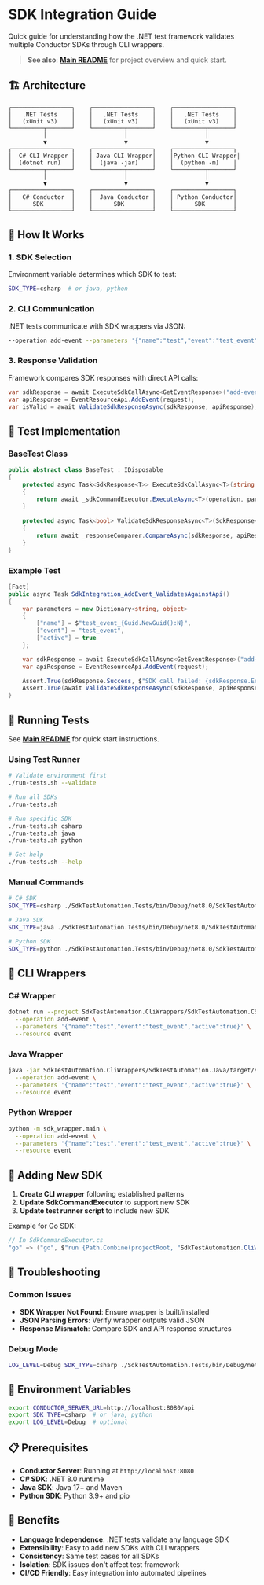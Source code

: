 # SDK Integration Guide

Quick guide for understanding how the .NET test framework validates multiple Conductor SDKs through CLI wrappers.

> **See also**: **[Main README](README.md)** for project overview and quick start.

## 🏗️ Architecture

```
┌─────────────────┐    ┌─────────────────┐    ┌─────────────────┐
│   .NET Tests    │    │   .NET Tests    │    │   .NET Tests    │
│   (xUnit v3)    │    │   (xUnit v3)    │    │   (xUnit v3)    │
└─────────┬───────┘    └─────────┬───────┘    └─────────┬───────┘
          │                      │                      │
          ▼                      ▼                      ▼
┌─────────────────┐    ┌─────────────────┐    ┌─────────────────┐
│  C# CLI Wrapper │    │ Java CLI Wrapper│    │Python CLI Wrapper│
│  (dotnet run)   │    │  (java -jar)    │    │  (python -m)    │
└─────────┬───────┘    └─────────┬───────┘    └─────────┬───────┘
          │                      │                      │
          ▼                      ▼                      ▼
┌─────────────────┐    ┌─────────────────┐    ┌─────────────────┐
│   C# Conductor  │    │  Java Conductor │    │ Python Conductor│
│      SDK        │    │      SDK        │    │      SDK        │
└─────────────────┘    └─────────────────┘    └─────────────────┘
```

## 🔄 How It Works

### 1. SDK Selection
Environment variable determines which SDK to test:
```bash
SDK_TYPE=csharp  # or java, python
```

### 2. CLI Communication
.NET tests communicate with SDK wrappers via JSON:
```bash
--operation add-event --parameters '{"name":"test","event":"test_event","active":true}' --resource event
```

### 3. Response Validation
Framework compares SDK responses with direct API calls:
```csharp
var sdkResponse = await ExecuteSdkCallAsync<GetEventResponse>("add-event", parameters, "event");
var apiResponse = EventResourceApi.AddEvent(request);
var isValid = await ValidateSdkResponseAsync(sdkResponse, apiResponse);
```

## 🧪 Test Implementation

### BaseTest Class
```csharp
public abstract class BaseTest : IDisposable
{
    protected async Task<SdkResponse<T>> ExecuteSdkCallAsync<T>(string operation, Dictionary<string, object> parameters, string resource)
    {
        return await _sdkCommandExecutor.ExecuteAsync<T>(operation, parameters, resource);
    }
    
    protected async Task<bool> ValidateSdkResponseAsync<T>(SdkResponse<T> sdkResponse, RestResponse<T> apiResponse)
    {
        return await _responseComparer.CompareAsync(sdkResponse, apiResponse);
    }
}
```

### Example Test
```csharp
[Fact]
public async Task SdkIntegration_AddEvent_ValidatesAgainstApi()
{
    var parameters = new Dictionary<string, object>
    {
        ["name"] = $"test_event_{Guid.NewGuid():N}",
        ["event"] = "test_event",
        ["active"] = true
    };

    var sdkResponse = await ExecuteSdkCallAsync<GetEventResponse>("add-event", parameters, "event");
    var apiResponse = EventResourceApi.AddEvent(request);

    Assert.True(sdkResponse.Success, $"SDK call failed: {sdkResponse.ErrorMessage}");
    Assert.True(await ValidateSdkResponseAsync(sdkResponse, apiResponse));
}
```

## 🚀 Running Tests

See **[Main README](README.md#🚀-quick-start)** for quick start instructions.

### Using Test Runner
```bash
# Validate environment first
./run-tests.sh --validate

# Run all SDKs
./run-tests.sh

# Run specific SDK
./run-tests.sh csharp
./run-tests.sh java
./run-tests.sh python

# Get help
./run-tests.sh --help
```

### Manual Commands
```bash
# C# SDK
SDK_TYPE=csharp ./SdkTestAutomation.Tests/bin/Debug/net8.0/SdkTestAutomation.Tests

# Java SDK
SDK_TYPE=java ./SdkTestAutomation.Tests/bin/Debug/net8.0/SdkTestAutomation.Tests

# Python SDK
SDK_TYPE=python ./SdkTestAutomation.Tests/bin/Debug/net8.0/SdkTestAutomation.Tests
```

## 🔧 CLI Wrappers

### C# Wrapper
```bash
dotnet run --project SdkTestAutomation.CliWrappers/SdkTestAutomation.CSharp -- \
  --operation add-event \
  --parameters '{"name":"test","event":"test_event","active":true}' \
  --resource event
```

### Java Wrapper
```bash
java -jar SdkTestAutomation.CliWrappers/SdkTestAutomation.Java/target/sdk-wrapper-1.0.0.jar \
  --operation add-event \
  --parameters '{"name":"test","event":"test_event","active":true}' \
  --resource event
```

### Python Wrapper
```bash
python -m sdk_wrapper.main \
  --operation add-event \
  --parameters '{"name":"test","event":"test_event","active":true}' \
  --resource event
```

## 🔄 Adding New SDK

1. **Create CLI wrapper** following established patterns
2. **Update SdkCommandExecutor** to support new SDK
3. **Update test runner script** to include new SDK

Example for Go SDK:
```csharp
// In SdkCommandExecutor.cs
"go" => ("go", $"run {Path.Combine(projectRoot, "SdkTestAutomation.CliWrappers/SdkTestAutomation.Go/main.go")} {command}")
```

## 🐛 Troubleshooting

### Common Issues
- **SDK Wrapper Not Found**: Ensure wrapper is built/installed
- **JSON Parsing Errors**: Verify wrapper outputs valid JSON
- **Response Mismatch**: Compare SDK and API response structures

### Debug Mode
```bash
LOG_LEVEL=Debug SDK_TYPE=csharp ./SdkTestAutomation.Tests/bin/Debug/net8.0/SdkTestAutomation.Tests
```

## 🔧 Environment Variables

```bash
export CONDUCTOR_SERVER_URL=http://localhost:8080/api
export SDK_TYPE=csharp  # or java, python
export LOG_LEVEL=Debug  # optional
```

## 📋 Prerequisites

- **Conductor Server**: Running at `http://localhost:8080`
- **C# SDK**: .NET 8.0 runtime
- **Java SDK**: Java 17+ and Maven
- **Python SDK**: Python 3.9+ and pip

## 🎯 Benefits

- **Language Independence**: .NET tests validate any language SDK
- **Extensibility**: Easy to add new SDKs with CLI wrappers
- **Consistency**: Same test cases for all SDKs
- **Isolation**: SDK issues don't affect test framework
- **CI/CD Friendly**: Easy integration into automated pipelines 